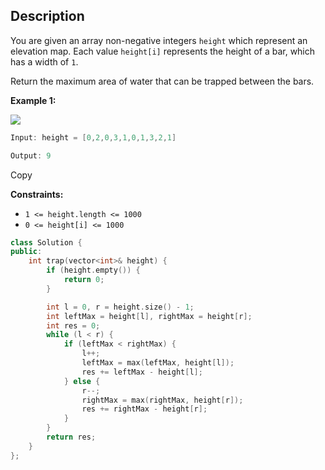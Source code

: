 ## Description

You are given an array non-negative integers `height` which represent an elevation map. Each value `height[i]` represents the height of a bar, which has a width of `1`.

Return the maximum area of water that can be trapped between the bars.

**Example 1:**

![](https://imagedelivery.net/CLfkmk9Wzy8_9HRyug4EVA/0c25cb81-1095-4382-fff2-6ef77c1fd100/public)

```java
Input: height = [0,2,0,3,1,0,1,3,2,1]

Output: 9
```

Copy

**Constraints:**

- `1 <= height.length <= 1000`
- `0 <= height[i] <= 1000`


```cpp
class Solution {
public:
    int trap(vector<int>& height) {
        if (height.empty()) {
            return 0;
        }

        int l = 0, r = height.size() - 1;
        int leftMax = height[l], rightMax = height[r];
        int res = 0;
        while (l < r) {
            if (leftMax < rightMax) {
                l++;
                leftMax = max(leftMax, height[l]);
                res += leftMax - height[l];
            } else {
                r--;
                rightMax = max(rightMax, height[r]);
                res += rightMax - height[r];
            }
        }
        return res;
    }
};
```